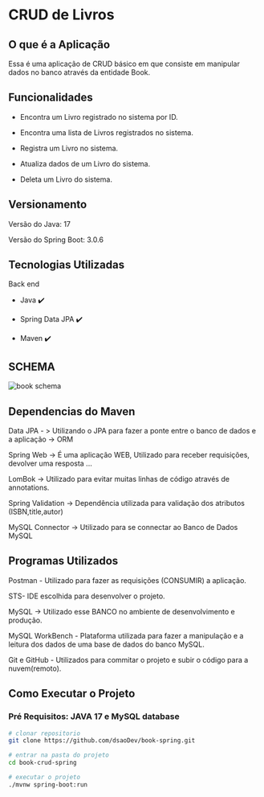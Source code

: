 # CRUD de Livros

## O que é a Aplicação

Essa é uma aplicação de CRUD básico em que consiste em manipular dados no banco através da entidade Book.

##	Funcionalidades

- Encontra um Livro registrado no sistema por ID.

- Encontra uma lista de Livros registrados no sistema.

- Registra um Livro no sistema.

- Atualiza dados de um Livro do sistema.

- Deleta um Livro do sistema.

## Versionamento 

  Versão do Java: 17

  Versão do Spring Boot: 3.0.6
  
## Tecnologias Utilizadas

Back end

- Java :heavy_check_mark:

- Spring Data JPA :heavy_check_mark:

- Maven :heavy_check_mark:

## SCHEMA

![book schema](https://github.com/dsaoDev/book-spring/assets/129787872/42575cbc-094e-4601-a41e-2bac8124cd79)

## Dependencias do Maven

Data JPA - > Utilizando o JPA para fazer a ponte entre o banco de dados e a aplicação -> ORM

Spring Web -> É uma aplicação WEB, Utilizado para receber requisições, devolver uma resposta ...

LomBok -> Utilizado para evitar muitas linhas de código através de annotations.

Spring Validation -> Dependência utilizada para validação dos atributos (ISBN,title,autor)

MySQL Connector -> Utilizado para se connectar ao Banco de Dados MySQL

## Programas Utilizados
Postman - Utilizado para fazer as requisições (CONSUMIR) a aplicação.

STS- IDE escolhida para desenvolver o projeto.

MySQL -> Utilizado esse BANCO no ambiente de desenvolvimento e produção.

MySQL WorkBench - Plataforma utilizada para fazer a manipulação e a leitura dos dados de uma base de dados do banco MySQL.

Git e GitHub - Utilizados para commitar o projeto e subir o código para a nuvem(remoto). 

## Como Executar o Projeto
### Pré Requisitos: JAVA 17 e MySQL database

```bash
# clonar repositorio
git clone https://github.com/dsaoDev/book-spring.git

# entrar na pasta do projeto
cd book-crud-spring

# executar o projeto
./mvnw spring-boot:run
```
